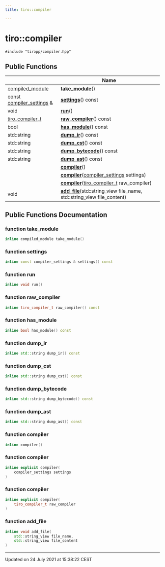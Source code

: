 ```yaml
---
title: tiro::compiler

---
```


# tiro::compiler






`#include "tiropp/compiler.hpp"`

## Public Functions

|                | Name           |
| -------------- | -------------- |
| [compiled_module](/docs/api/classes/classtiro_1_1compiled__module) | **[take_module](/docs/api/classes/classtiro_1_1compiler#function-take_module)**() |
| const [compiler_settings](/docs/api/classes/structtiro_1_1compiler__settings) & | **[settings](/docs/api/classes/classtiro_1_1compiler#function-settings)**() const |
| void | **[run](/docs/api/classes/classtiro_1_1compiler#function-run)**() |
| [tiro_compiler_t](/docs/api/files/def_8h#typedef-tiro_compiler_t) | **[raw_compiler](/docs/api/classes/classtiro_1_1compiler#function-raw_compiler)**() const |
| bool | **[has_module](/docs/api/classes/classtiro_1_1compiler#function-has_module)**() const |
| std::string | **[dump_ir](/docs/api/classes/classtiro_1_1compiler#function-dump_ir)**() const |
| std::string | **[dump_cst](/docs/api/classes/classtiro_1_1compiler#function-dump_cst)**() const |
| std::string | **[dump_bytecode](/docs/api/classes/classtiro_1_1compiler#function-dump_bytecode)**() const |
| std::string | **[dump_ast](/docs/api/classes/classtiro_1_1compiler#function-dump_ast)**() const |
| | **[compiler](/docs/api/classes/classtiro_1_1compiler#function-compiler)**() |
| | **[compiler](/docs/api/classes/classtiro_1_1compiler#function-compiler)**([compiler_settings](/docs/api/classes/structtiro_1_1compiler__settings) settings) |
| | **[compiler](/docs/api/classes/classtiro_1_1compiler#function-compiler)**([tiro_compiler_t](/docs/api/files/def_8h#typedef-tiro_compiler_t) raw_compiler) |
| void | **[add_file](/docs/api/classes/classtiro_1_1compiler#function-add_file)**(std::string_view file_name, std::string_view file_content) |

## Public Functions Documentation

### function take_module

```cpp
inline compiled_module take_module()
```


### function settings

```cpp
inline const compiler_settings & settings() const
```


### function run

```cpp
inline void run()
```


### function raw_compiler

```cpp
inline tiro_compiler_t raw_compiler() const
```


### function has_module

```cpp
inline bool has_module() const
```


### function dump_ir

```cpp
inline std::string dump_ir() const
```


### function dump_cst

```cpp
inline std::string dump_cst() const
```


### function dump_bytecode

```cpp
inline std::string dump_bytecode() const
```


### function dump_ast

```cpp
inline std::string dump_ast() const
```


### function compiler

```cpp
inline compiler()
```


### function compiler

```cpp
inline explicit compiler(
    compiler_settings settings
)
```


### function compiler

```cpp
inline explicit compiler(
    tiro_compiler_t raw_compiler
)
```


### function add_file

```cpp
inline void add_file(
    std::string_view file_name,
    std::string_view file_content
)
```


-------------------------------

Updated on 24 July 2021 at 15:38:22 CEST
